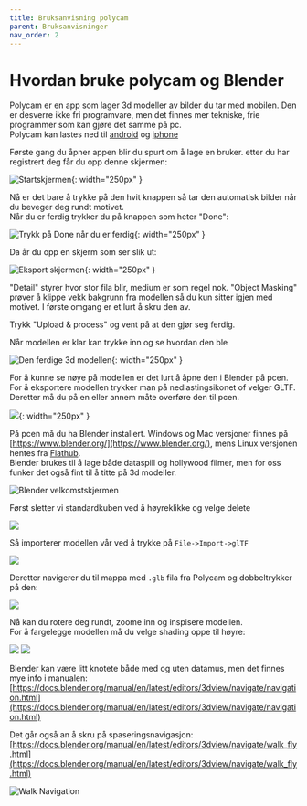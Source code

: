 ```yaml
---
title: Bruksanvisning polycam
parent: Bruksanvisninger
nav_order: 2
---
```

# Hvordan bruke polycam og Blender
Polycam er en app som lager 3d modeller av bilder du tar med mobilen. Den er desverre ikke fri programvare, men det finnes mer tekniske, frie programmer som kan gjøre det samme på pc.  
Polycam kan lastes ned til [android](https://play.google.com/store/apps/details?id=ai.polycam) og [iphone](https://apps.apple.com/no/app/polycam-3d-scanner-lidar-360/id1532482376)

Første gang du åpner appen blir du spurt om å lage en bruker. etter du har registrert deg får du opp denne skjermen:  

![Startskjermen](../bilder/polycam/start.png){: width="250px" }

Nå er det bare å trykke på den hvit knappen så tar den automatisk bilder når du beveger deg rundt motivet.  
Når du er ferdig trykker du på knappen som heter "Done": 
 
![Trykk på Done når du er ferdig](../bilder/polycam/record.png){: width="250px" }

Da år du opp en skjerm som ser slik ut: 
 
![Eksport skjermen](../bilder/polycam/eksport.png){: width="250px" }

"Detail" styrer hvor stor fila blir, medium er som regel nok. "Object Masking" prøver å klippe vekk bakgrunn fra modellen så du kun sitter igjen med motivet. I første omgang er et lurt å skru den av.

Trykk "Upload & process" og vent på at den gjør seg ferdig.

Når modellen er klar kan trykke inn og se hvordan den ble

![Den ferdige 3d modellen](../bilder/polycam/ferdig.png){: width="250px" }

For å kunne se nøye på modellen er det lurt å åpne den i Blender på pcen. For å eksportere modellen trykker man på nedlastingsikonet of velger GLTF. Deretter må du på en eller annem måte overføre den til pcen.

![](../bilder/polycam/gltf_eksport.png){: width="250px" }

På pcen må du ha Blender installert. Windows og Mac versjoner finnes på [https://www.blender.org/](https://www.blender.org/), mens Linux versjonen hentes fra [Flathub](https://flathub.org/apps/org.blender.Blender).  
Blender brukes til å lage både dataspill og hollywood filmer, men for oss funker det også fint til å titte på 3d modeller.

![Blender velkomstskjermen](../bilder/blender/blender.png)

Først sletter vi standardkuben ved å høyreklikke og velge delete

![](../bilder/blender/slett.png)

Så importerer modellen vår ved å trykke på  `File->Import->glTF`

![](../bilder/blender/import_gltf.png)

Deretter navigerer du til mappa med `.glb` fila fra Polycam og dobbeltrykker på den:

![](../bilder/blender/velg_fil.png)

Nå kan du rotere deg rundt, zoome inn og inspisere modellen.  
For å fargelegge modellen må du velge shading oppe til høyre:

![](../bilder/blender/ingen_shading.png)
![](../bilder/blender/shading.png)

Blender kan være litt knotete både med og uten datamus, men det finnes mye info i manualen: [https://docs.blender.org/manual/en/latest/editors/3dview/navigate/navigation.html](https://docs.blender.org/manual/en/latest/editors/3dview/navigate/navigation.html)

Det går også an å skru på spaseringsnavigasjon: [https://docs.blender.org/manual/en/latest/editors/3dview/navigate/walk_fly.html](https://docs.blender.org/manual/en/latest/editors/3dview/navigate/walk_fly.html)

![Walk Navigation](../bilder/blender/walk.png)